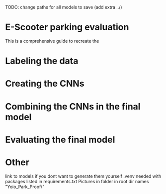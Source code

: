 TODO: change paths for all models to save (add extra ../)


# E-Scooter parking evaluation
This is a comprehensive guide to recreate the 

# Labeling the data

# Creating the CNNs

# Combining the CNNs in the final model

# Evaluating the final model

# Other
link to models if you dont want to generate them yourself
.venv needed with packages listed in requirements.txt
Pictures in folder in root dir names "Yoio_Park_Proof/"